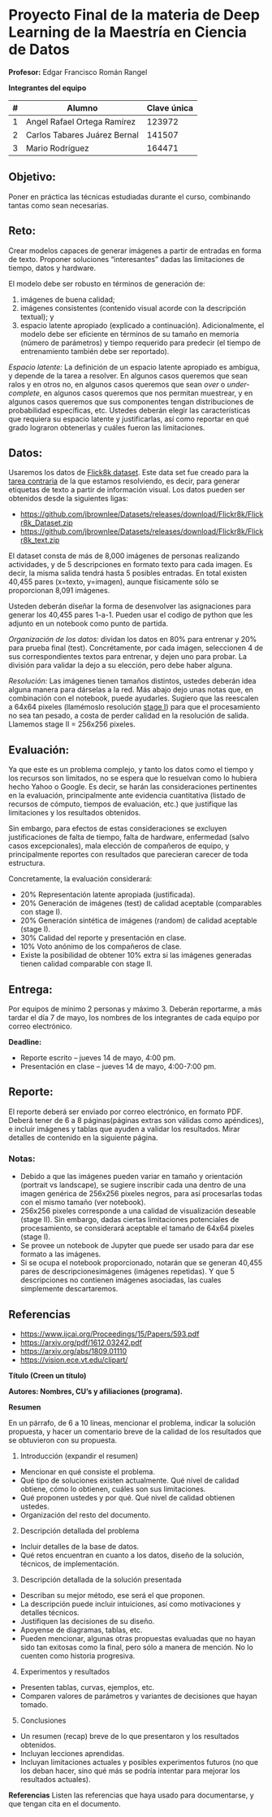 # Proyecto Final de la materia de Deep Learning de la Maestría en Ciencia de Datos

**Profesor:** Edgar Francisco Román Rangel 

**Integrantes del equipo**

| # | Alumno                            | Clave única |
|---|-----------------------------------|-------------|
| 1 | Angel Rafael Ortega Ramírez       | 123972      |
| 2 | Carlos Tabares Juárez Bernal      | 141507      |
| 3 | Mario Rodríguez                   | 164471      |    
## Objetivo:
Poner en práctica las técnicas estudiadas durante el curso, combinando tantas como sean necesarias.

## Reto:
Crear modelos capaces de generar imágenes a partir de entradas en forma de texto. Proponer soluciones “interesantes” dadas las limitaciones de tiempo, datos y hardware.

El modelo debe ser robusto en términos de generación de: 
1) imágenes de buena calidad; 
2) imágenes consistentes (contenido visual acorde con la descripción textual); y 
3) espacio latente apropiado (explicado a continuación). 
Adicionalmente, el modelo debe ser eficiente en términos de su tamaño en memoria (número de parámetros) y tiempo requerido para predecir (el tiempo de entrenamiento también debe ser reportado).

_Espacio latente:_ La definición de un espacio latente apropiado es ambigua, y depende de la tarea a
resolver. En algunos casos queremos que sean ralos y en otros no, en algunos casos queremos que sean
*over* o *under-complete*, en algunos casos queremos que nos permitan muestrear, y en algunos casos
queremos que sus componentes tengan distribuciones de probabilidad específicas, etc. Ustedes deberán
elegir las características que requiera su espacio latente y justificarlas, así como reportar en qué grado
lograron obtenerlas y cuáles fueron las limitaciones.

## Datos:
Usaremos los datos de [Flick8k dataset](https://www.ijcai.org/Proceedings/15/Papers/593.pdf). Este data set fue creado para la [tarea contraria](https://data-flair.training/blogs/python-based-project-image-caption-generator-cnn/) de la que estamos resolviendo, es decir, para generar etiquetas de texto a partir de información visual. Los datos pueden ser obtenidos desde la siguientes ligas:

* https://github.com/jbrownlee/Datasets/releases/download/Flickr8k/Flickr8k_Dataset.zip
* https://github.com/jbrownlee/Datasets/releases/download/Flickr8k/Flickr8k_text.zip

El dataset consta de más de 8,000 imágenes de personas realizando actividades, y de 5 descripciones en formato texto para cada imagen. Es decir, la misma salida tendrá hasta 5 posibles entradas. En total existen 40,455 pares (x=texto, y=imagen), aunque físicamente sólo se proporcionan 8,091 imágenes.

Usteden deberán diseñar la forma de desenvolver las asignaciones para generar los 40,455 pares 1-a-1. Pueden usar el codigo de python que les adjunto en un notebook como punto de partida.

_Organización de los datos:_ dividan los datos en 80% para entrenar y 20% para prueba final (test). Concrétamente, por cada imágen, seleccionen 4 de sus correspondientes textos para entrenar, y dejen uno para probar. La división para validar la dejo a su elección, pero debe haber alguna.

_Resolución:_ Las imágenes tienen tamaños distintos, ustedes deberán idea alguna manera para dárselas a la red. Más abajo dejo unas notas que, en combinación con el notebook, puede ayudarles. Sugiero que las reescalen a 64x64 pixeles (llamémoslo resolución [stage I]( https://medium.com/@mrgarg.rajat/implementing-stackgan-using-keras-a0a1b381125e)) para que el procesamiento no sea tan pesado, a costa de perder calidad en la resolución de salida. Llamemos stage II = 256x256 pixeles.


## Evaluación:
Ya que este es un problema complejo, y tanto los datos como el tiempo y los recursos son limitados, no se espera que lo resuelvan como lo hubiera hecho Yahoo o Google. Es decir, se harán las consideraciones pertinentes en la evaluación, principalmente ante evidencia cuantitativa (listado de recursos de cómputo, tiempos de evaluación, etc.) que justifique las limitaciones y los resultados obtenidos.

Sin embargo, para efectos de estas consideraciones se excluyen justificaciones de falta de tiempo, falta de hardware, enfermedad (salvo casos excepcionales), mala elección de compañeros de equipo, y principalmente reportes con resultados que parecieran carecer de toda estructura.

Concretamente, la evaluación considerará:
* 20% Representación latente apropiada (justificada).
* 20% Generación de imágenes (test) de calidad aceptable (comparables con stage I).
* 20% Generación sintética de imágenes (random) de calidad aceptable (stage I).
* 30% Calidad del reporte y presentación en clase.
* 10% Voto anónimo de los compañeros de clase.
* Existe la posibilidad de obtener 10% extra si las imágenes generadas tienen calidad comparable con stage II.

## Entrega:
Por equipos de mínimo 2 personas y máximo 3. Deberán reportarme, a más tardar el día 7 de mayo, los nombres de los integrantes de cada equipo por correo electrónico.

**Deadline:** 
* Reporte escrito – jueves 14 de mayo, 4:00 pm.
* Presentación en clase – jueves 14 de mayo, 4:00-7:00 pm.

## Reporte:
El reporte deberá ser enviado por correo electrónico, en formato PDF. Deberá tener de 6 a 8 páginas(páginas extras son válidas como apéndices), e incluir imágenes y tablas que ayuden a validar los resultados. Mirar detalles de contenido en la siguiente página.

### Notas:
- Debido a que las imágenes pueden variar en tamaño y orientación (portrait vs landscape), se sugiere inscribir cada una dentro de una imagen genérica de 256x256 pixeles negros, para así procesarlas todas con el mismo tamaño (ver notebook).
- 256x256 pixeles corresponde a una calidad de visualización deseable (stage II). Sin embargo, dadas ciertas limitaciones potenciales de procesamiento, se considerará aceptable el tamaño de 64x64 pixeles (stage I).
- Se provee un notebook de Jupyter que puede ser usado para dar ese formato a las imágenes.
- Si se ocupa el notebook proporcionado, notarán que se generan 40,455 pares de descripcionesimágenes (imágenes repetidas). Y que 5 descripciones no contienen imágenes asociadas, las cuales simplemente descartaremos.

## Referencias
* https://www.ijcai.org/Proceedings/15/Papers/593.pdf
* https://arxiv.org/pdf/1612.03242.pdf
* https://arxiv.org/abs/1809.01110
* https://vision.ece.vt.edu/clipart/


**Título (Creen un título)**

**Autores: Nombres, CU’s y afiliaciones (programa).**

**Resumen**

En un párrafo, de 6 a 10 líneas, mencionar el problema, indicar la solución propuesta, y hacer un comentario breve de la calidad de los resultados que se obtuvieron con su propuesta.

1. Introducción (expandir el resumen)
  - Mencionar en qué consiste el problema.
  - Qué tipo de soluciones existen actualmente. Qué nivel de calidad obtiene, cómo lo obtienen, cuáles son sus limitaciones.
  - Qué proponen ustedes y por qué. Qué nivel de calidad obtienen ustedes.
  - Organización del resto del documento.
2. Descripción detallada del problema
  - Incluir detalles de la base de datos.
  - Qué retos encuentran en cuanto a los datos, diseño de la solución, técnicos, de implementación.
3. Descripción detallada de la solución presentada
  - Describan su mejor método, ese será el que proponen.
  - La descripción puede incluir intuiciones, así como motivaciones y detalles técnicos.
  - Justifiquen las decisiones de su diseño.
  - Apoyense de diagramas, tablas, etc.
  - Pueden mencionar, algunas otras propuestas evaluadas que no hayan sido tan exitosas como la final, pero sólo a manera de mención. No lo cuenten como historia progresiva.
4. Experimentos y resultados
  - Presenten tablas, curvas, ejemplos, etc.
  - Comparen valores de parámetros y variantes de decisiones que hayan tomado.
5. Conclusiones
  - Un resumen (recap) breve de lo que presentaron y los resultados obtenidos.
  - Incluyan lecciones aprendidas.
  - Incluyan limitaciones actuales y posibles experimentos futuros (no que los deban hacer, sino qué más se podría intentar para mejorar los resultados actuales).
  
**Referencias**
Listen las referencias que haya usado para documentarse, y que tengan cita en el documento.


